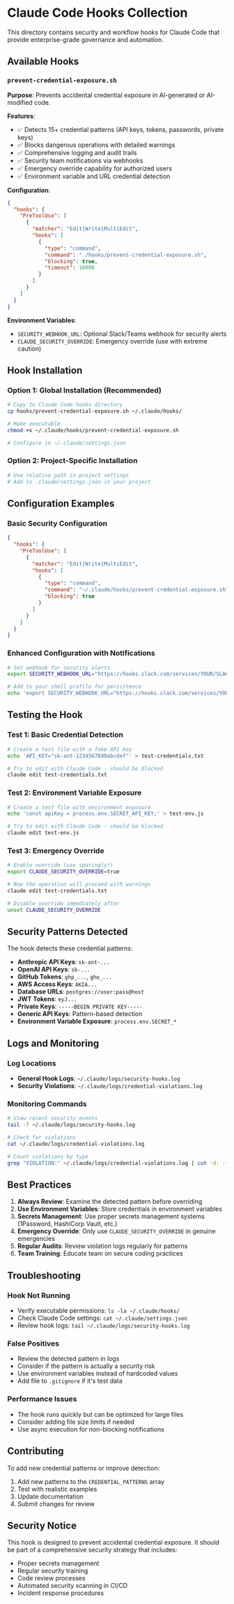 # Claude Code Hooks Collection

This directory contains security and workflow hooks for Claude Code that provide enterprise-grade governance and automation.

## Available Hooks

### `prevent-credential-exposure.sh`
**Purpose**: Prevents accidental credential exposure in AI-generated or AI-modified code.

**Features**:
- ✅ Detects 15+ credential patterns (API keys, tokens, passwords, private keys)
- ✅ Blocks dangerous operations with detailed warnings
- ✅ Comprehensive logging and audit trails
- ✅ Security team notifications via webhooks
- ✅ Emergency override capability for authorized users
- ✅ Environment variable and URL credential detection

**Configuration**:
```json
{
  "hooks": {
    "PreToolUse": [
      {
        "matcher": "Edit|Write|MultiEdit",
        "hooks": [
          {
            "type": "command",
            "command": "./hooks/prevent-credential-exposure.sh",
            "blocking": true,
            "timeout": 10000
          }
        ]
      }
    ]
  }
}
```

**Environment Variables**:
- `SECURITY_WEBHOOK_URL`: Optional Slack/Teams webhook for security alerts
- `CLAUDE_SECURITY_OVERRIDE`: Emergency override (use with extreme caution)

## Hook Installation

### Option 1: Global Installation (Recommended)
```bash
# Copy to Claude Code hooks directory
cp hooks/prevent-credential-exposure.sh ~/.claude/hooks/

# Make executable
chmod +x ~/.claude/hooks/prevent-credential-exposure.sh

# Configure in ~/.claude/settings.json
```

### Option 2: Project-Specific Installation
```bash
# Use relative path in project settings
# Add to .claude/settings.json in your project
```

## Configuration Examples

### Basic Security Configuration
```json
{
  "hooks": {
    "PreToolUse": [
      {
        "matcher": "Edit|Write|MultiEdit",
        "hooks": [
          {
            "type": "command",
            "command": "~/.claude/hooks/prevent-credential-exposure.sh",
            "blocking": true
          }
        ]
      }
    ]
  }
}
```

### Enhanced Configuration with Notifications
```bash
# Set webhook for security alerts
export SECURITY_WEBHOOK_URL="https://hooks.slack.com/services/YOUR/SLACK/WEBHOOK"

# Add to your shell profile for persistence
echo 'export SECURITY_WEBHOOK_URL="https://hooks.slack.com/services/YOUR/SLACK/WEBHOOK"' >> ~/.zshrc
```

## Testing the Hook

### Test 1: Basic Credential Detection
```bash
# Create a test file with a fake API key
echo 'API_KEY="sk-ant-1234567890abcdef"' > test-credentials.txt

# Try to edit with Claude Code - should be blocked
claude edit test-credentials.txt
```

### Test 2: Environment Variable Exposure
```bash
# Create a test file with environment exposure
echo 'const apiKey = process.env.SECRET_API_KEY;' > test-env.js

# Try to edit with Claude Code - should be blocked
claude edit test-env.js
```

### Test 3: Emergency Override
```bash
# Enable override (use sparingly!)
export CLAUDE_SECURITY_OVERRIDE=true

# Now the operation will proceed with warnings
claude edit test-credentials.txt

# Disable override immediately after
unset CLAUDE_SECURITY_OVERRIDE
```

## Security Patterns Detected

The hook detects these credential patterns:
- **Anthropic API Keys**: `sk-ant-...`
- **OpenAI API Keys**: `sk-...`
- **GitHub Tokens**: `ghp_...`, `gho_...`
- **AWS Access Keys**: `AKIA...`
- **Database URLs**: `postgres://user:pass@host`
- **JWT Tokens**: `eyJ...`
- **Private Keys**: `-----BEGIN PRIVATE KEY-----`
- **Generic API Keys**: Pattern-based detection
- **Environment Variable Exposure**: `process.env.SECRET_*`

## Logs and Monitoring

### Log Locations
- **General Hook Logs**: `~/.claude/logs/security-hooks.log`
- **Security Violations**: `~/.claude/logs/credential-violations.log`

### Monitoring Commands
```bash
# View recent security events
tail -f ~/.claude/logs/security-hooks.log

# Check for violations
cat ~/.claude/logs/credential-violations.log

# Count violations by type
grep "VIOLATION:" ~/.claude/logs/credential-violations.log | cut -d: -f3 | sort | uniq -c
```

## Best Practices

1. **Always Review**: Examine the detected pattern before overriding
2. **Use Environment Variables**: Store credentials in environment variables
3. **Secrets Management**: Use proper secrets management systems (1Password, HashiCorp Vault, etc.)
4. **Emergency Override**: Only use `CLAUDE_SECURITY_OVERRIDE` in genuine emergencies
5. **Regular Audits**: Review violation logs regularly for patterns
6. **Team Training**: Educate team on secure coding practices

## Troubleshooting

### Hook Not Running
- Verify executable permissions: `ls -la ~/.claude/hooks/`
- Check Claude Code settings: `cat ~/.claude/settings.json`
- Review hook logs: `tail ~/.claude/logs/security-hooks.log`

### False Positives
- Review the detected pattern in logs
- Consider if the pattern is actually a security risk
- Use environment variables instead of hardcoded values
- Add file to `.gitignore` if it's test data

### Performance Issues
- The hook runs quickly but can be optimized for large files
- Consider adding file size limits if needed
- Use async execution for non-blocking notifications

## Contributing

To add new credential patterns or improve detection:

1. Add new patterns to the `CREDENTIAL_PATTERNS` array
2. Test with realistic examples
3. Update documentation
4. Submit changes for review

## Security Notice

This hook is designed to prevent accidental credential exposure. It should be part of a comprehensive security strategy that includes:
- Proper secrets management
- Regular security training
- Code review processes
- Automated security scanning in CI/CD
- Incident response procedures